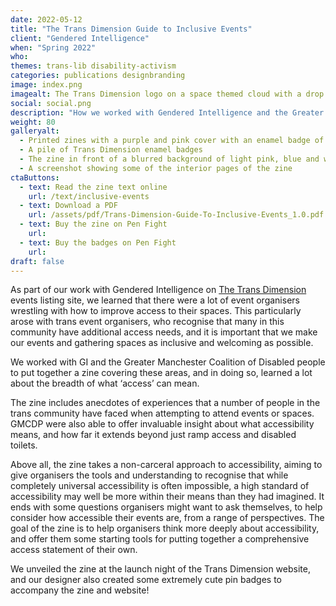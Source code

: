 ```yaml
---
date: 2022-05-12
title: "The Trans Dimension Guide to Inclusive Events"
client: "Gendered Intelligence"
when: "Spring 2022"
who: 
themes: trans-lib disability-activism
categories: publications designbranding
image: index.png
imagealt: The Trans Dimension logo on a space themed cloud with a drop shadow
social: social.png
description: "How we worked with Gendered Intelligence and the Greater Manchester Coalition of Disabled people to put together a zine about event accessibility from an intersectional perspective."
weight: 80
galleryalt:
  - Printed zines with a purple and pink cover with an enamel badge of The Trans Dimension logo in a plastic wrap
  - A pile of Trans Dimension enamel badges 
  - The zine in front of a blurred background of light pink, blue and white balloons
  - A screenshot showing some of the interior pages of the zine 
ctaButtons:
  - text: Read the zine text online
    url: /text/inclusive-events
  - text: Download a PDF
    url: /assets/pdf/Trans-Dimension-Guide-To-Inclusive-Events_1.0.pdf
  - text: Buy the zine on Pen Fight
    url: 
  - text: Buy the badges on Pen Fight
    url: 
draft: false
---
```


As part of our work with Gendered Intelligence on [The Trans Dimension](https://transdimension.uk/) events listing site, we learned that there were a lot of event organisers wrestling with how to improve access to their spaces. This particularly arose with trans event organisers, who recognise that many in this community have additional access needs, and it is important that we make our events and gathering spaces as inclusive and welcoming as possible. 

We worked with GI and the Greater Manchester Coalition of Disabled people to put together a zine covering these areas, and in doing so, learned a lot about the breadth of what ‘access’ can mean. 

The zine includes anecdotes of experiences that a number of people in the trans community have faced when attempting to attend events or spaces. GMCDP were also able to offer invaluable insight about what accessibility means, and how far it extends beyond just ramp access and disabled toilets.

Above all, the zine takes a non-carceral approach to accessibility, aiming to give organisers the tools and understanding to recognise that while completely universal accessibility is often impossible, a high standard of accessibility may well be more within their means than they had imagined. It ends with some questions organisers might want to ask themselves, to help consider how accessible their events are, from a range of perspectives. The goal of the zine is to help organisers think more deeply about accessibility, and offer them some starting tools for putting together a comprehensive access statement of their own. 

We unveiled the zine at the launch night of the Trans Dimension website, and our designer also created some extremely cute pin badges to accompany the zine and website!